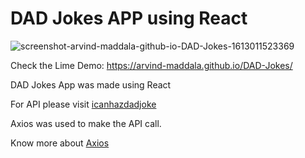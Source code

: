 # DAD Jokes APP using React 

![screenshot-arvind-maddala-github-io-DAD-Jokes-1613011523369](https://user-images.githubusercontent.com/67595212/107597681-60583680-6c41-11eb-81a9-255e18d577d3.png)


Check the Lime Demo: https://arvind-maddala.github.io/DAD-Jokes/

DAD Jokes App was made using React 

For API please visit [icanhazdadjoke](https://icanhazdadjoke.com/)

Axios was used to make the API call. 

Know more about  [Axios](https://github.com/axios/axios)

